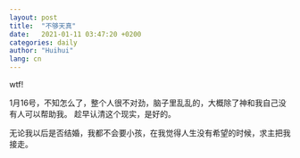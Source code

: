 ```yaml
---
layout: post
title:  "不够天真"
date:   2021-01-11 03:47:20 +0200
categories: daily
author: "Huihui"
lang: cn
---
```


wtf!

1月16号，不知怎么了，整个人很不对劲，脑子里乱乱的，大概除了神和我自己没有人可以帮助我。
趁早认清这个现实，是好的。

无论我以后是否结婚，我都不会要小孩，在我觉得人生没有希望的时候，求主把我接走。